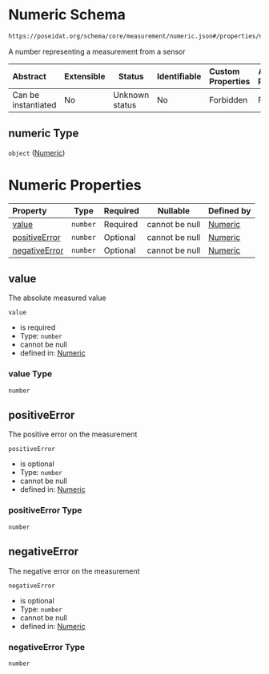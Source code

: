 # Numeric Schema

```txt
https://poseidat.org/schema/core/measurement/numeric.json#/properties/numeric
```

A number representing a measurement from a sensor


| Abstract            | Extensible | Status         | Identifiable | Custom Properties | Additional Properties | Access Restrictions | Defined In                                                                                         |
| :------------------ | ---------- | -------------- | ------------ | :---------------- | --------------------- | ------------------- | -------------------------------------------------------------------------------------------------- |
| Can be instantiated | No         | Unknown status | No           | Forbidden         | Forbidden             | none                | [measurement-value.json\*](schemas/core/measurement/measurement-value.json "open original schema") |

## numeric Type

`object` ([Numeric](measurement-value-properties-numeric.md))

# Numeric Properties

| Property                        | Type     | Required | Nullable       | Defined by                                                                                                                                |
| :------------------------------ | -------- | -------- | -------------- | :---------------------------------------------------------------------------------------------------------------------------------------- |
| [value](#value)                 | `number` | Required | cannot be null | [Numeric](numeric-properties-value.md "https&#x3A;//poseidat.org/schema/core/measurement/numeric.json#/properties/value")                 |
| [positiveError](#positiveError) | `number` | Optional | cannot be null | [Numeric](numeric-properties-positiveerror.md "https&#x3A;//poseidat.org/schema/core/measurement/numeric.json#/properties/positiveError") |
| [negativeError](#negativeError) | `number` | Optional | cannot be null | [Numeric](numeric-properties-negativeerror.md "https&#x3A;//poseidat.org/schema/core/measurement/numeric.json#/properties/negativeError") |

## value

The absolute measured value


`value`

-   is required
-   Type: `number`
-   cannot be null
-   defined in: [Numeric](numeric-properties-value.md "https&#x3A;//poseidat.org/schema/core/measurement/numeric.json#/properties/value")

### value Type

`number`

## positiveError

The positive error on the measurement


`positiveError`

-   is optional
-   Type: `number`
-   cannot be null
-   defined in: [Numeric](numeric-properties-positiveerror.md "https&#x3A;//poseidat.org/schema/core/measurement/numeric.json#/properties/positiveError")

### positiveError Type

`number`

## negativeError

The negative error on the measurement


`negativeError`

-   is optional
-   Type: `number`
-   cannot be null
-   defined in: [Numeric](numeric-properties-negativeerror.md "https&#x3A;//poseidat.org/schema/core/measurement/numeric.json#/properties/negativeError")

### negativeError Type

`number`
